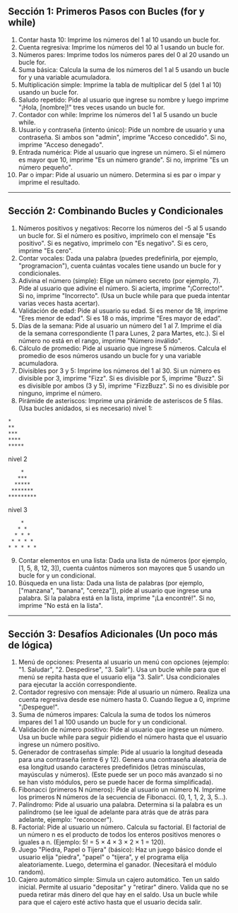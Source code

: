 ## Sección 1: Primeros Pasos con Bucles (for y while)

1. Contar hasta 10: Imprime los números del 1 al 10 usando un bucle for.
2. Cuenta regresiva: Imprime los números del 10 al 1 usando un bucle for.
3. Números pares: Imprime todos los números pares del 0 al 20 usando un bucle for.
4. Suma básica: Calcula la suma de los números del 1 al 5 usando un bucle for y una variable acumuladora.
5. Multiplicación simple: Imprime la tabla de multiplicar del 5 (del 1 al 10) usando un bucle for.
6. Saludo repetido: Pide al usuario que ingrese su nombre y luego imprime "¡Hola, [nombre]!" tres veces usando un bucle for.
7. Contador con while: Imprime los números del 1 al 5 usando un bucle while.
8. Usuario y contraseña (intento único): Pide un nombre de usuario y una contraseña. Si ambos son "admin", imprime "Acceso concedido". Si no, imprime "Acceso denegado".
9. Entrada numérica: Pide al usuario que ingrese un número. Si el número es mayor que 10, imprime "Es un número grande". Si no, imprime "Es un número pequeño".
10. Par o impar: Pide al usuario un número. Determina si es par o impar y imprime el resultado.

---

## Sección 2: Combinando Bucles y Condicionales

1. Números positivos y negativos: Recorre los números del -5 al 5 usando un bucle for. Si el número es positivo, imprímelo con el mensaje "Es positivo". Si es negativo, imprímelo con "Es negativo". Si es cero, imprime "Es cero".
2. Contar vocales: Dada una palabra (puedes predefinirla, por ejemplo, "programacion"), cuenta cuántas vocales tiene usando un bucle for y condicionales.
3. Adivina el número (simple): Elige un número secreto (por ejemplo, 7). Pide al usuario que adivine el número. Si acierta, imprime "¡Correcto!". Si no, imprime "Incorrecto". (Usa un bucle while para que pueda intentar varias veces hasta acertar).
4. Validación de edad: Pide al usuario su edad. Si es menor de 18, imprime "Eres menor de edad". Si es 18 o más, imprime "Eres mayor de edad".
5. Días de la semana: Pide al usuario un número del 1 al 7. Imprime el día de la semana correspondiente (1 para Lunes, 2 para Martes, etc.). Si el número no está en el rango, imprime "Número inválido".
6. Cálculo de promedio: Pide al usuario que ingrese 5 números. Calcula el promedio de esos números usando un bucle for y una variable acumuladora.
7. Divisibles por 3 y 5: Imprime los números del 1 al 30. Si un número es divisible por 3, imprime "Fizz". Si es divisible por 5, imprime "Buzz". Si es divisible por ambos (3 y 5), imprime "FizzBuzz". Si no es divisible por ninguno, imprime el número.
8. Pirámide de asteriscos: Imprime una pirámide de asteriscos de 5 filas. (Usa bucles anidados, si es necesario)
nivel 1:
```
*
**
***
****
*****
```
nivel 2
```
    *
   ***
  *****
 *******
*********
```
nivel 3
```
    *
   * *
  * * *
 * * * *
* * * * *
```
9. Contar elementos en una lista: Dada una lista de números (por ejemplo, [1, 5, 8, 12, 3]), cuenta cuántos números son mayores que 5 usando un bucle for y un condicional.
10. Búsqueda en una lista: Dada una lista de palabras (por ejemplo, ["manzana", "banana", "cereza"]), pide al usuario que ingrese una palabra. Si la palabra está en la lista, imprime "¡La encontré!". Si no, imprime "No está en la lista".

---

## Sección 3: Desafíos Adicionales (Un poco más de lógica)

1. Menú de opciones: Presenta al usuario un menú con opciones (ejemplo: "1. Saludar", "2. Despedirse", "3. Salir"). Usa un bucle while para que el menú se repita hasta que el usuario elija "3. Salir". Usa condicionales para ejecutar la acción correspondiente.
2. Contador regresivo con mensaje: Pide al usuario un número. Realiza una cuenta regresiva desde ese número hasta 0. Cuando llegue a 0, imprime "¡Despegue!".
3. Suma de números impares: Calcula la suma de todos los números impares del 1 al 100 usando un bucle for y un condicional.
4. Validación de número positivo: Pide al usuario que ingrese un número. Usa un bucle while para seguir pidiendo el número hasta que el usuario ingrese un número positivo.
5. Generador de contraseñas simple: Pide al usuario la longitud deseada para una contraseña (entre 6 y 12). Genera una contraseña aleatoria de esa longitud usando caracteres predefinidos (letras minúsculas, mayúsculas y números). (Este puede ser un poco más avanzado si no se han visto módulos, pero se puede hacer de forma simplificada).
6. Fibonacci (primeros N números): Pide al usuario un número N. Imprime los primeros N números de la secuencia de Fibonacci. (0, 1, 1, 2, 3, 5...).
7. Palíndromo: Pide al usuario una palabra. Determina si la palabra es un palíndromo (se lee igual de adelante para atrás que de atrás para adelante, ejemplo: "reconocer").
8. Factorial: Pide al usuario un número. Calcula su factorial. El factorial de un número n es el producto de todos los enteros positivos menores o iguales a n. (Ejemplo: 5! = 5 × 4 × 3 × 2 × 1 = 120).
9. Juego "Piedra, Papel o Tijera" (básico): Haz un juego básico donde el usuario elija "piedra", "papel" o "tijera", y el programa elija aleatoriamente. Luego, determina el ganador. (Necesitará el módulo random).
10. Cajero automático simple: Simula un cajero automático. Ten un saldo inicial. Permite al usuario "depositar" y "retirar" dinero. Valida que no se pueda retirar más dinero del que hay en el saldo. Usa un bucle while para que el cajero esté activo hasta que el usuario decida salir.
